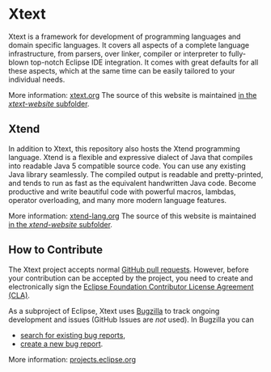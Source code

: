 # Xtext

Xtext is a framework for development of programming languages and domain specific languages. It covers all aspects of a complete language infrastructure, from parsers, over linker, compiler or interpreter to fully-blown top-notch Eclipse IDE integration. It comes with great defaults for all these aspects, which at the same time can be easily tailored to your individual needs.

More information: [xtext.org](http://xtext.org)
The source of this website is maintained [in the *xtext-website* subfolder](xtext-website/).

## Xtend

In addition to Xtext, this repository also hosts the Xtend programming language. Xtend is a flexible and expressive dialect of Java that compiles into readable Java 5 compatible source code. You can use any existing Java library seamlessly. The compiled output is readable and pretty-printed, and tends to run as fast as the equivalent handwritten Java code. Become productive and write beautiful code with powerful macros, lambdas, operator overloading, and many more modern language features.

More information: [xtend-lang.org](http://xtend-lang.org)
The source of this website is maintained [in the *xtend-website* subfolder](xtend-website/).

## How to Contribute

The Xtext project accepts normal [GitHub pull requests](https://help.github.com/categories/collaborating/). However, before your contribution can be accepted by the project, you need to create and electronically sign the [Eclipse Foundation Contributor License Agreement (CLA)](https://wiki.eclipse.org/CLA).

As a subproject of Eclipse, Xtext uses [Bugzilla](https://bugs.eclipse.org/bugs/) to track ongoing development and issues (GitHub Issues are *not* used). In Bugzilla you can

- [search for existing bug reports](https://bugs.eclipse.org/bugs/buglist.cgi?product=TMF&product=Xtend),
- [create a new bug report](https://bugs.eclipse.org/bugs/enter_bug.cgi?product=TMF).

More information: [projects.eclipse.org](http://projects.eclipse.org/projects/modeling.tmf.xtext/developer)
